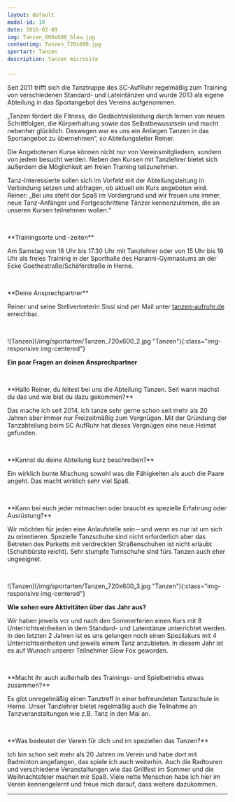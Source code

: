 ```yaml
---
layout: default
modal-id: 10
date: 2016-02-09
img: Tanzen_600x600_blau.jpg
contentimg: Tanzen_720x600.jpg
sportart: Tanzen
description: Tanzen microsite
             
---
```



Seit 2011 trifft sich die Tanztruppe des SC-AufRuhr regelmäßig zum Training von verschiedenen Standard- und Lateintänzen und wurde 2013 als eigene Abteilung in das Sportangebot des Vereins aufgenommen.

„Tanzen fördert die Fitness, die Gedächtnisleistung durch lernen von neuen Schrittfolgen, die Körperhaltung sowie das Selbstbewusstsein und macht nebenher glücklich. Deswegen war es uns ein Anliegen Tanzen in das Sportangebot zu übernehmen“, so Abteilungsleiter Reiner.

Die Angebotenen Kurse können nicht nur von Vereinsmitgliedern, sondern von jedem besucht werden. Neben den Kursen mit Tanzlehrer bietet sich außerdem die Möglichkeit am freien Training teilzunehmen.

Tanz-Interessierte sollen sich im Vorfeld mit der Abteilungsleitung in Verbindung setzen und abfragen, ob aktuell ein Kurs angeboten wird. Reiner: „Bei uns steht der Spaß im Vordergrund und wir freuen uns immer, neue Tanz-Anfänger und Fortgeschrittene Tänzer kennenzulernen, die an unseren Kursen teilnehmen wollen.“
  
<p>&nbsp;</p>
**Trainingsorte und -zeiten**

Am Samstag von 16 Uhr bis 17.30 Uhr mit Tanzlehrer oder von 15 Uhr bis 19 Uhr als freies Training in der Sporthalle des Haranni-Gymnasiums an der Ecke Goethestraße/Schäferstraße in Herne.

<p>&nbsp;</p>
**Deine Ansprechpartner**

Reiner und seine Stellvertreterin Sissi sind per Mail unter [tanzen-aufruhr.de](mailto:tanzen@sc-aufruhr.de) erreichbar.
  
<p>&nbsp;</p>
![Tanzen](/img/sportarten/Tanzen_720x600_2.jpg "Tanzen"){:class="img-responsive img-centered"}


**Ein paar Fragen an deinen Ansprechpartner**

<p>&nbsp;</p>
**Hallo Reiner, du leitest bei uns die Abteilung Tanzen. Seit wann machst du das und wie bist du dazu gekommen?**
  
Das mache ich seit 2014, ich tanze sehr gerne schon seit mehr als 20 Jahren aber immer nur Freizeitmäßig zum Vergnügen. Mit der Gründung der Tanzabteilung beim SC AufRuhr hat dieses Vergnügen eine neue Heimat gefunden.

<p>&nbsp;</p>
**Kannst du deine Abteilung kurz beschreiben?**

Ein wirklich bunte Mischung sowohl was die Fähigkeiten als auch die Paare angeht. Das macht wirklich sehr viel Spaß.
<p>&nbsp;</p>
**Kann bei euch jeder mitmachen oder braucht es spezielle Erfahrung oder Ausrüstung?**

Wir möchten für jeden eine Anlaufstelle sein – und wenn es nur ist um sich zu orientieren. Spezielle Tanzschuhe sind nicht erforderlich aber das Betreten des Parketts mit verdreckten Straßenschuhen ist nicht erlaubt (Schuhbürste reicht). Sehr stumpfe Turnschuhe sind fürs Tanzen auch eher ungeeignet.

<p>&nbsp;</p>
![Tanzen](/img/sportarten/Tanzen_720x600_3.jpg "Tanzen"){:class="img-responsive img-centered"}

**Wie sehen eure Aktivitäten über das Jahr aus?**

Wir haben jeweils vor und nach den Sommerferien einen Kurs mit 8 Unterrichtseinheiten in dem Standard- und Lateintänze unterrichtet werden. In den letzten 2 Jahren ist es uns gelungen noch einen Spezilakurs mit 4 Unterrichtseinheiten und jeweils einem Tanz anzubieten. In diesem Jahr ist es  auf Wunsch unserer Teilnehmer Slow Fox geworden.
<p>&nbsp;</p>
**Macht ihr auch außerhalb des Trainings- und Spielbetriebs etwas zusammen?**

Es gibt unregelmäßig einen Tanztreff in einer befreundeten Tanzschule in Herne. Unser Tanzlehrer bietet regelmäßig auch die Teilnahme an Tanzveranstaltungen wie z.B. Tanz in den Mai an. 
<p>&nbsp;</p>
**Was bedeutet der Verein für dich und im speziellen das Tanzen?**

Ich bin schon seit mehr als 20 Jahren im Verein und habe dort mit Badminton angefangen, das spiele ich auch weiterhin. Auch die Radtouren und verschiedene Veranstaltungen wie das Grillfest im Sommer und die Weihnachtsfeier machen mir Spaß. Viele nette Menschen habe ich hier im Verein kennengelernt und freue mich darauf, dass weitere dazukommen.



___
